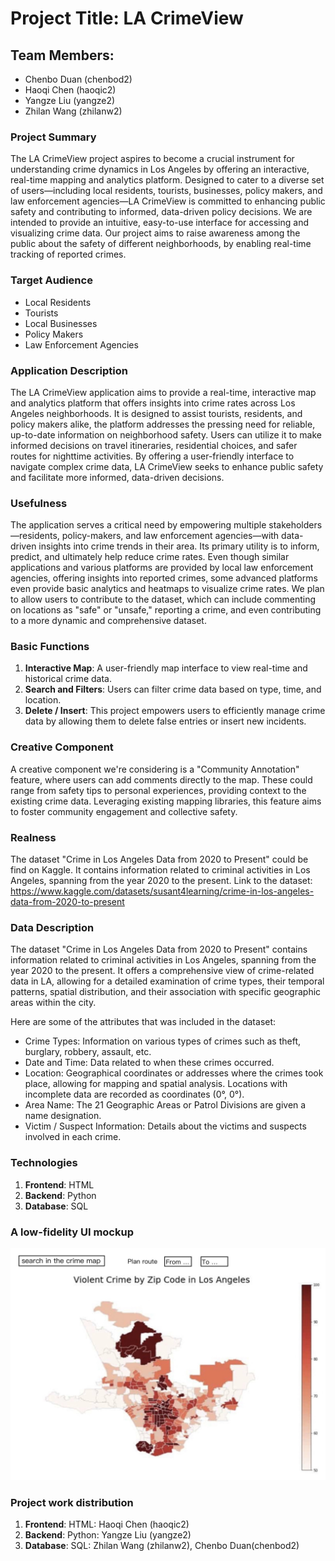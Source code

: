 # Project Title: LA CrimeView

## Team Members: 
- Chenbo Duan (chenbod2)
- Haoqi Chen (haoqic2)
- Yangze Liu (yangze2)
- Zhilan Wang (zhilanw2)

### Project Summary

The LA CrimeView project aspires to become a crucial instrument for understanding crime dynamics in Los Angeles by offering an interactive, real-time mapping and analytics platform. Designed to cater to a diverse set of users—including local residents, tourists, businesses, policy makers, and law enforcement agencies—LA CrimeView is committed to enhancing public safety and contributing to informed, data-driven policy decisions. We are intended to provide an intuitive, easy-to-use interface for accessing and visualizing crime data. Our project aims to raise awareness among the public about the safety of different neighborhoods, by enabling real-time tracking of reported crimes.

### Target Audience

- Local Residents
- Tourists
- Local Businesses
- Policy Makers
- Law Enforcement Agencies

### Application Description
The LA CrimeView application aims to provide a real-time, interactive map and analytics platform that offers insights into crime rates across Los Angeles neighborhoods. It is designed to assist tourists, residents, and policy makers alike, the platform addresses the pressing need for reliable, up-to-date information on neighborhood safety. Users can utilize it to make informed decisions on travel itineraries, residential choices, and safer routes for nighttime activities. By offering a user-friendly interface to navigate complex crime data, LA CrimeView seeks to enhance public safety and facilitate more informed, data-driven decisions.

### Usefulness
The application serves a critical need by empowering multiple stakeholders—residents, policy-makers, and law enforcement agencies—with data-driven insights into crime trends in their area. Its primary utility is to inform, predict, and ultimately help reduce crime rates.
Even though similar applications and various platforms are provided by local law enforcement agencies, offering insights into reported crimes, some advanced platforms even provide basic analytics and heatmaps to visualize crime rates. We plan to allow users to contribute to the dataset, which can include commenting on locations as "safe" or "unsafe," reporting a crime, and even contributing to a more dynamic and comprehensive dataset.

### Basic Functions

1. **Interactive Map**: A user-friendly map interface to view real-time and historical crime data.
2. **Search and Filters**: Users can filter crime data based on type, time, and location.
3. **Delete / Insert**: This project empowers users to efficiently manage crime data by allowing them to delete false entries or insert new incidents.
 

### Creative Component

A creative component we're considering is a "Community Annotation" feature, where users can add comments directly to the map. These could range from safety tips to personal experiences, providing context to the existing crime data. Leveraging existing mapping libraries, this feature aims to foster community engagement and collective safety.

### Realness
The dataset "Crime in Los Angeles Data from 2020 to Present" could be find on Kaggle. It contains information related to criminal activities in Los Angeles, spanning from the year 2020 to the present.
Link to the dataset:
https://www.kaggle.com/datasets/susant4learning/crime-in-los-angeles-data-from-2020-to-present


### Data Description

The dataset "Crime in Los Angeles Data from 2020 to Present" contains information related to criminal activities in Los Angeles, spanning from the year 2020 to the present. It offers a comprehensive view of crime-related data in LA, allowing for a detailed examination of crime types, their temporal patterns, spatial distribution, and their association with specific geographic areas within the city. 

Here are some of the attributes that was included in the dataset:
- Crime Types: Information on various types of crimes such as theft, burglary, robbery, assault, etc.
- Date and Time: Data related to when these crimes occurred.
- Location: Geographical coordinates or addresses where the crimes took place, allowing for mapping and spatial analysis. Locations with incomplete data are recorded as coordinates (0°, 0°). 
- Area Name: The 21 Geographic Areas or Patrol Divisions are given a name designation.
- Victim / Suspect Information: Details about the victims and suspects involved in each crime.

### Technologies

1. **Frontend**: HTML
2. **Backend**: Python
3. **Database**: SQL

### A low-fidelity UI mockup
![low-fidelity UI](UI.jpg)


### Project work distribution
1. **Frontend**: HTML: Haoqi Chen (haoqic2)
2. **Backend**: Python: Yangze Liu (yangze2)
3. **Database**: SQL: Zhilan Wang (zhilanw2), Chenbo Duan(chenbod2)


